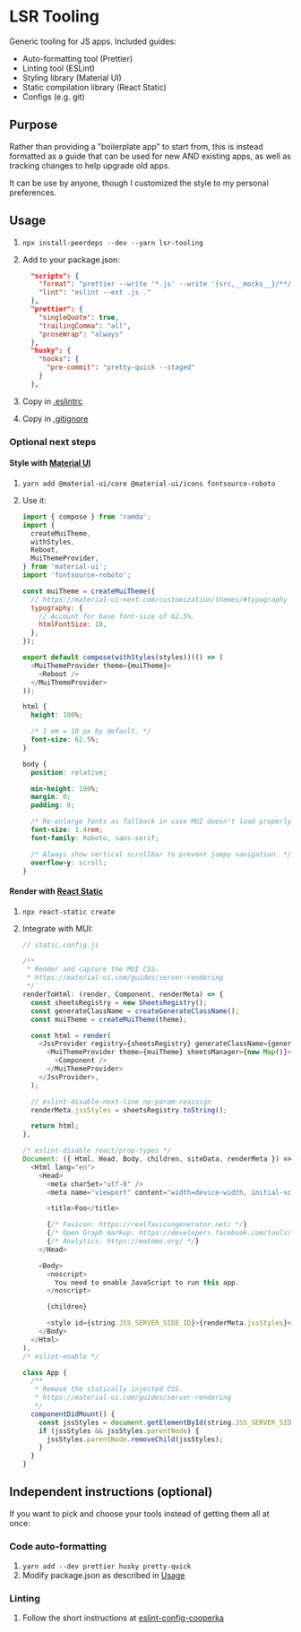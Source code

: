 # LSR Tooling

Generic tooling for JS apps. Included guides:

- Auto-formatting tool (Prettier)
- Linting tool (ESLint)
- Styling library (Material UI)
- Static compilation library (React Static)
- Configs (e.g. git)

## Purpose

Rather than providing a "boilerplate app" to start from, this is instead
formatted as a guide that can be used for new AND existing apps, as well as
tracking changes to help upgrade old apps.

It can be use by anyone, though I customized the style to my personal
preferences.

## Usage

1. `npx install-peerdeps --dev --yarn lsr-tooling`
1. Add to your package.json:

   ```json
     "scripts": {
       "format": "prettier --write '*.js' --write '{src,__mocks__}/**/*.js'",
       "lint": "eslint --ext .js ."
     },
     "prettier": {
       "singleQuote": true,
       "trailingComma": "all",
       "proseWrap": "always"
     },
     "husky": {
       "hooks": {
         "pre-commit": "pretty-quick --staged"
       }
     },
   ```

1. Copy in [.eslintrc](example/.eslintrc)
1. Copy in [.gitignore](.gitignore)

### Optional next steps

#### Style with [Material UI](https://material-ui.com/getting-started/installation/)

1. `yarn add @material-ui/core @material-ui/icons fontsource-roboto`
1. Use it:

   ```js
   import { compose } from 'ramda';
   import {
     createMuiTheme,
     withStyles,
     Reboot,
     MuiThemeProvider,
   } from 'material-ui';
   import 'fontsource-roboto';

   const muiTheme = createMuiTheme({
     // https://material-ui-next.com/customization/themes/#typography
     typography: {
       // Account for base font-size of 62.5%.
       htmlFontSize: 10,
     },
   });

   export default compose(withStyles(styles))(() => (
     <MuiThemeProvider theme={muiTheme}>
       <Reboot />
     </MuiThemeProvider>
   ));
   ```

   ```css
   html {
     height: 100%;

     /* 1 em = 10 px by default. */
     font-size: 62.5%;
   }

   body {
     position: relative;

     min-height: 100%;
     margin: 0;
     padding: 0;

     /* Re-enlarge fonts as fallback in case MUI doesn't load properly. */
     font-size: 1.4rem;
     font-family: Roboto, sans-serif;

     /* Always show vertical scrollbar to prevent jumpy navigation. */
     overflow-y: scroll;
   }
   ```

#### Render with [React Static](https://github.com/react-static/react-static)

1. `npx react-static create`
1. Integrate with MUI:

   ```js
   // static.config.js

   /**
    * Render and capture the MUI CSS.
    * https://material-ui.com/guides/server-rendering
    */
   renderToHtml: (render, Component, renderMeta) => {
     const sheetsRegistry = new SheetsRegistry();
     const generateClassName = createGenerateClassName();
     const muiTheme = createMuiTheme(theme);

     const html = render(
       <JssProvider registry={sheetsRegistry} generateClassName={generateClassName}>
         <MuiThemeProvider theme={muiTheme} sheetsManager={new Map()}>
           <Component />
         </MuiThemeProvider>
       </JssProvider>,
     );

     // eslint-disable-next-line no-param-reassign
     renderMeta.jssStyles = sheetsRegistry.toString();

     return html;
   },

   /* eslint-disable react/prop-types */
   Document: ({ Html, Head, Body, children, siteData, renderMeta }) => (
     <Html lang="en">
       <Head>
         <meta charSet="utf-8" />
         <meta name="viewport" content="width=device-width, initial-scale=1, minimum-scale=1" />

         <title>Foo</title>

         {/* Favicon: https://realfavicongenerator.net/ */}
         {/* Open Graph markup: https://developers.facebook.com/tools/debug/og/object/ */}
         {/* Analytics: https://matomo.org/ */}
       </Head>

       <Body>
         <noscript>
           You need to enable JavaScript to run this app.
         </noscript>

         {children}

         <style id={string.JSS_SERVER_SIDE_ID}>{renderMeta.jssStyles}</style>
       </Body>
     </Html>
   ),
   /* eslint-enable */
   ```

   ```js
   class App {
     /**
      * Remove the statically injected CSS.
      * https://material-ui.com/guides/server-rendering
      */
     componentDidMount() {
       const jssStyles = document.getElementById(string.JSS_SERVER_SIDE_ID);
       if (jssStyles && jssStyles.parentNode) {
         jssStyles.parentNode.removeChild(jssStyles);
       }
     }
   }
   ```

## Independent instructions (optional)

If you want to pick and choose your tools instead of getting them all at once:

### Code auto-formatting

1. `yarn add --dev prettier husky pretty-quick`
1. Modify package.json as described in [Usage](#usage)

### Linting

1. Follow the short instructions at
   [eslint-config-cooperka](https://github.com/cooperka/eslint-config-cooperka)
